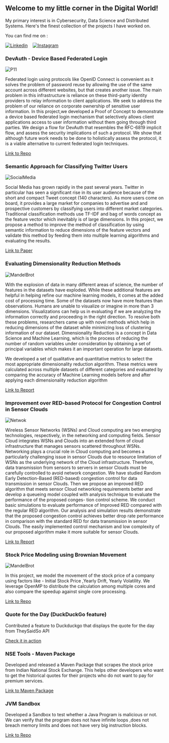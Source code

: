 ## Welcome to my little corner in the Digital World!

My primary interest is in Cybersecurity, Data Science and Distributed Systems. Here's the finest collection of the projects I have worked on. 

You can find me on : 

[![Linkedin](imgs/linkedin.JPG)](https://www.linkedin.com/in/prateeknar/)    &nbsp;&nbsp;          [![Instagram](imgs/instagram.JPG)](https://www.instagram.com/narendraprateek/)

### DevAuth - Device Based Federated Login

![P11](imgs/Combine.png)

Federated login using protocols like OpenID Connect is convenient as it solves the problem of password reuse by allowing the use of the same account across different websites, but that creates another issue. The main problem in this infrastructure is reliance on these third-party identity providers to relay information to client applications. We seek to address the problem of our reliance on corporate ownership of sensitive user information. In this project,we developed a Proof of Concept to demonstrate a device based federated login mechanism that selectively allows client applications access to user information without them going through third parties. We design a flow for DevAuth that resembles the RFC-6819 implicit flow, and assess the security implications of such a protocol. We show that although future work needs to be done to holistically assess the protocol, it is a viable alternative to current federated login techniques.

[Link to Repo](https://github.com/pnpninja/DevAuth)

### Semantic Approach for Classifying Twitter Users

![SocialMedia](imgs/SocialMedia.png)

Social Media has grown rapidly in the past several years. Twitter in particular has seen a significant rise in its user audience because of the short and compact Tweet concept (140 characters). As more users come on board, it provides a large market for companies to advertise and and prospective customers by classifying users into different market categories. Traditional classification methods use TF-IDF and bag of words concept as the feature vector which inevitably is of large dimensions. In this project, we propose a method to improve the method of classification by using semantic information to reduce dimensions of the feature vectors and validate this method by feeding them into multiple learning algorithms and evaluating the results.

[Link to Paper](https://link.springer.com/chapter/10.1007/978-981-10-3376-6_3)

### Evaluating Dimensionality Reduction Methods

![MandelBrot](imgs/MNIST.png) 

With the explosion of data in many different areas of science, the number of features in
the datasets have exploded. While these additional features are helpful in helping refine our
machine learning models, it comes at the added cost of processing time. Some of the datasets
now have more features than observations. Humans are unable to visualize or imagine in more
than 3 dimensions. Visualizations can help us in evaluating if we are analyzing the information
correctly and proceeding in the right direction. To resolve both these problems, researchers came
up with novel methods which help in reducing dimensions of the dataset while minimizing loss
of clustering information of our dataset. Dimensionality Reduction is a concept in Data Science
and Machine Learning, which is the process of reducing the number of random variables under
consideration by obtaining a set of principal variables which makes it an important operation
for large datasets. 

We developed a set of qualitative and quantitative metrics to select the most appropriate dimensionality reduction algorithm. These metrics were calculated across multiple datasets of different categories and evaluated by comparing the accuracy of Machine Learning models before and after applying each dimensionality reduction algorithm

[Link to Report](https://drive.google.com/file/d/1CWk-Kve_c6iG3tvDfV2wH8iRDMn8AD0h/view?usp=sharing)

### Improvement over RED-based Protocol for Congestion Control in Sensor Clouds

![Netwok](imgs/Network.png)

Wireless Sensor Networks (WSNs) and Cloud computing are two emerging technologies, respectively, in the networking and computing fields. Sensor Cloud integrates WSNs and Clouds into an extended form of cloud infrastructure that manages sensors scattered throughout WSNs. Networking plays a crucial role in Cloud computing and becomes a particularly challenging issue in sensor Clouds due to resource limitation of WSNs as the underlying network of the Cloud infrastructure. Therefore, data transmission from sensors to servers in sensor Clouds must be carefully controlled to avoid network congestion. We have studied Random Early Detection-Based (RED-based) congestion control for data transmission in sensor Clouds. Then we propose an improved RED algorithm that meets sensor Cloud networking requirements better and develop a queueing model coupled with analysis technique to evaluate the performance of the proposed conges- tion control scheme. We conduct basic simulations to evaluate performance of Improved RED compared with the regular RED algorithm. Our analysis and simulation results demonstrate that the proposed congestion control achieves better drop rate performance in comparison with the standard RED for data transmission in sensor Clouds. The easily implemented control mechanism and low complexity of our proposed algorithm make it more suitable for sensor Clouds.

[Link to Report](https://github.com/pnpninja/NetworkProjectReport/raw/master/NetworkProject.pdf)

### Stock Price Modeling using Brownian Movement 

![MandelBrot](imgs/StockPrice.jpg) 

In this project, we model the movement of the stock price of a company using factors like - Initial Stock Price ,Yearly Drift, Yearly Volatility. We leverage OpenMP to distribute the calculation among multiple cores and also compare the speedup against single core processing.

[Link to Repo](https://github.com/pnpninja/ParallelComputing)


### Quote for the Day (DuckDuckGo feature)

Contributed a feature to Duckduckgo that displays the quote for the day from TheySaidSo API 

[Check it in action](https://duckduckgo.com/?q=quote+for+the+day&t=h_&ia=answer)

### NSE Tools - Maven Package

Developed and released a Maven Package that scrapes the stock price from Indian National Stock Exchange. This helps other developers who want to get the historical quotes for their projects who do not want to pay for premium services.
 
[Link to Maven Package](https://mvnrepository.com/artifact/com.github.pnpninja/nsetools/1.0.0)


### JVM Sandbox

Developed a Sandbox to test whether a Java Program is malicious or not. We can verify that the program does not have infinite loops ,does not breach memory limits and does not have very big instruction blocks. 

[Link to Repo](https://github.com/pnpninja/jvmsandbox)






